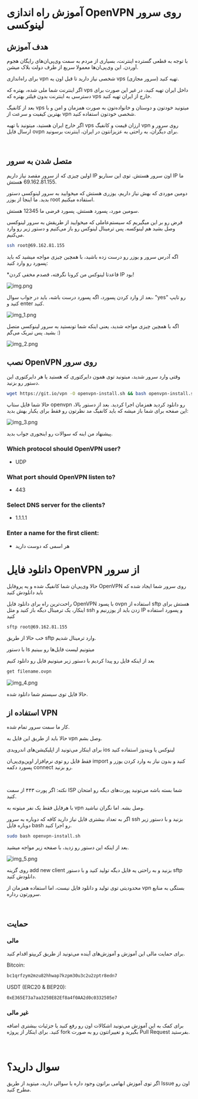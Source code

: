 # آموزش راه اندازی OpenVPN روی سرور لینوکسی

## هدف آموزش
با توجه به قطعی گسترده اینترنت، بسیاری از مردم به سمت وی‌پی‌ان‌های   رایگان هجوم آوردن. این وی‌پی‌ان‌ها معمولا سریع از طرف دولت بلاک میشن.

برای راه‌اندازی vpn شخصی نیاز دارید تا قبل اون یه vps (سرور مجازی) تهیه کنید.

اگر اینترنت شما ملی شده، بهتره که vps داخل ایران تهیه کنید، در غیر این صورت برای دسترسی به اینترنت بدون فیلتر بهتره که vps خارج از ایران تهیه کنید.

بعد از کانفیگ vps میتونید خودتون و دوستان و خانواده‌تون به صورت همزمان و امن و با بهترین کیفیت و سرعت از vpn شخصی خودتون استفاده کنید.

اگر خارج ایران هستید، میتونید با تهیه vps ارزان قیمت و کانفیگ vpn روی سرور و ارسال فایل ovpn برای دیگران، به راحتی به عزیزانتون در ایران، اینترنت برسونید.

<br>

## متصل شدن به سرور


اولین چیزی که از سرور مقصد نیاز داریم IP اون سرور هستش. توی این سناریو IP ما 69.162.81.155 هستش.

دومین موردی که بهش نیاز داریم، یوزری هستش که میخوایید به سرور لینوکسی دستور بدید. ما اینجا از یوزر root استفاده میکنیم.

سومین مورد، پسورد هستش. پسورد فرضی ما 12345 هستش.


فرض رو بر این میگیریم که سیستم‌عاملی که میخوایید از طریقش به سرور لینوکسی وصل بشید هم لینوکسه. پس ترمینال لینوکس رو باز می‌کنیم و دستور زیر رو وارد می‌کنیم.

```bash
ssh root@69.162.81.155
```


اگه آدرس سرور و یوزر رو درست زده باشید، با همچین چیزی مواجه میشید که باید پسورد رو وارد کنید:

*قاعدتا لینوکس من کرونا نگرفته، قصدم مخفی کردن IP بود!

![img.png](files/img.png)

بعد از وارد کردن پسورد، اگه پسورد درست باشه، باید در جواب سوال، "yes" رو تایپ کنید و enter کنید.

![img_1.png](files/img_1.png)


اگه با همچین چیزی مواجه شدید، یعنی اینکه شما تونستید به سرور لینوکسی متصل بشید. پس تبریک می‌گم :)

![img_2.png](files/img_2.png)

## نصب OpenVPN روی سرور

وقتی وارد سرور شدید، میتونید توی همون دایرکتوری که هستید یا هر دایرکتوری این دستور رو بزنید.

```bash
wget https://git.io/vpn -O openvpn-install.sh && bash openvpn-install.sh
```

حالا شما فایل ستاپ openvpn رو دانلود کردید همزمان اجرا کردید. 
بعد از دستور بالا، این صفحه برای شما باز میشه که باید کانفیگ مد نظرتون رو فقط برای یکبار بهش بدید:

![img_3.png](files/img_3.png)

پیشنهاد من اینه که سوالات رو اینجوری جواب بدید.
### Which protocol should OpenVPN user? 
- UDP
### What port should OpenVPN listen to?
- 443
### Select DNS server for the clients?
- 1.1.1.1
### Enter a name for the first client:
- هر اسمی که دوست دارید


# دانلود فایل OpenVPN از سرور
حالا وی‌پی‌ان شما کانفیگ شده و یه پروفایل OpenVPN روی سرور شما ایجاد شده که باید دانلودش کنید

راحت‌ترین راه برای دانلود فایل OpenVPN با پسود ovpn استفاده از sftp هستش
برای اینکار، یک ترمینال دیگه باز کنید و مثل ssh زدن باید از یوزرنیم و IP و پسورد استفاده کنید

```bash
sftp root@69.162.81.155
```

خب حالا از طریق sftp وارد ترمینال شدیم.

با دستور ls میتونیم لیست فایل‌ها رو ببینیم

بعد از اینکه فایل رو پیدا کردیم با دستور زیر میتونیم فایل رو دانلود کنیم

```bash
get filename.ovpn
```

![img_4.png](files/img_4.png)

حالا فایل توی سیستم شما دانلود شده. 


## استفاده از VPN
کار ما سمت سرور تمام شده.

حالا باید از طریق این فایل به vpn وصل بشم.

برای اینکار می‌تونید از اپلیکیشن‌های اندرویدی ios لینوکس یا ویندوز استفاده کنید


فقط فایل رو توی نرم‌افزار اوپن‌وی‌پی‌ان import کنید و بدون نیاز به وارد کردن یوزر و پسورد دکمه connect رو بزنید.

<br>

نکته: اگر پورت ۴۴۳ از سمت ISP شما بسته باشه می‌تونید پورت‌های دیگه رو امتحان کنید.

با هرفایل فقط یک نفر میتونه به vpn وصل بشه. اما نگران نباشید.

اگر به تعداد بیشتری فایل نیاز دارید کافه که دوباره به سرور ssh بزنید و با دستور زیر دوباره فایل bash رو اجرا کنید.


```bash
sudo bash openvpn-install.sh
```

بعد از اینکه این دستور رو زدید، با صفحه زیر مواجه میشید.

![img_5.png](files/img_5.png)

روی گزینه add new client بزنید و به راحتی یه فایل دیگه تولید کنید و با دستور sftp دانلودش کنید.

محدودیتی توی تولید و دانلود فایل نیست، اما استفاده همزمان از vpn بستگی به منابع سرورتون رداره.

<br>

## حمایت
### مالی
برای حمایت مالی این آموزش و آموزش‌های آینده می‌تونید از طریق کریپتو اقدام کنید.

Bitcoin:

```bash
bc1qrfzym2mzu82hhwap7kzpm30u3c2u2zptr8edn7
```

USDT (ERC20 & BEP20):


```bash
0xE365E73a7aa3250E82Ef8a4f0AA2d0c0332505e7
```

### غیر مالی
برای کمک به این آموزش می‌تونید اشکالات اون رو رفع کنید یا جزئیات بیشتری اضافه کنید. برای اینکار از پروژه fork بگیرید و تغییراتتون رو به صورت Pull Request بفرستید.

<br>

# سوال دارید؟
اگر توی آموزش ابهامی براتون وجود داره یا سوالی دارید، میتوید از طریق Issue اون رو مطرح کنید.